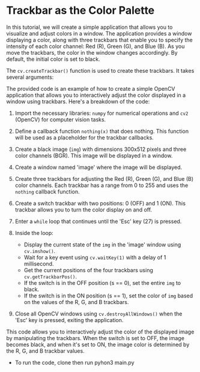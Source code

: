 # Trackbar as the Color Palette

In this tutorial, we will create a simple application that allows you to visualize and adjust colors in a window. The application provides a window displaying a color, along with three trackbars that enable you to specify the intensity of each color channel: Red (R), Green (G), and Blue (B). As you move the trackbars, the color in the window changes accordingly. By default, the initial color is set to black.

The `cv.createTrackbar()` function is used to create these trackbars. It takes several arguments: 

The provided code is an example of how to create a simple OpenCV application that allows you to interactively adjust the color displayed in a window using trackbars. Here's a breakdown of the code:

1. Import the necessary libraries: `numpy` for numerical operations and `cv2` (OpenCV) for computer vision tasks.

2. Define a callback function `nothing(x)` that does nothing. This function will be used as a placeholder for the trackbar callbacks.

3. Create a black image (`img`) with dimensions 300x512 pixels and three color channels (BGR). This image will be displayed in a window.

4. Create a window named 'image' where the image will be displayed.

5. Create three trackbars for adjusting the Red (R), Green (G), and Blue (B) color channels. Each trackbar has a range from 0 to 255 and uses the `nothing` callback function.

6. Create a switch trackbar with two positions: 0 (OFF) and 1 (ON). This trackbar allows you to turn the color display on and off.

7. Enter a `while` loop that continues until the 'Esc' key (27) is pressed.

8. Inside the loop:
   - Display the current state of the `img` in the 'image' window using `cv.imshow()`.
   - Wait for a key event using `cv.waitKey(1)` with a delay of 1 millisecond.
   - Get the current positions of the four trackbars using `cv.getTrackbarPos()`.
   - If the switch is in the OFF position (s == 0), set the entire `img` to black.
   - If the switch is in the ON position (s == 1), set the color of `img` based on the values of the R, G, and B trackbars.
   
9. Close all OpenCV windows using `cv.destroyAllWindows()` when the 'Esc' key is pressed, exiting the application.

This code allows you to interactively adjust the color of the displayed image by manipulating the trackbars. When the switch is set to OFF, the image becomes black, and when it's set to ON, the image color is determined by the R, G, and B trackbar values.

- To run the code, clone then run pyhon3 main.py
  